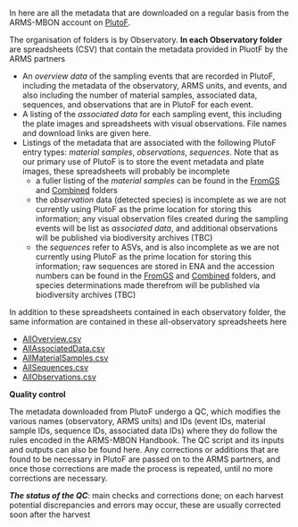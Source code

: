In here are all the metadata that are downloaded on a regular basis from the ARMS-MBON account on [PlutoF](https://app.plutof.ut.ee/study/view/81139). 

The organisation of folders is by Observatory. **In each Observatory folder** are spreadsheets (CSV) that contain the metadata provided in PluotF by the ARMS partners
* An _overview data_ of the sampling events that are recorded in PlutoF, including the metadata of the observatory, ARMS units, and events, and also including the number of material samples, associated data, sequences, and observations that are in PlutoF for each event.
* A listing of the _associated data_ for each sampling event, this including the plate images and spreadsheets with visual observations. File names and download links are given here. 
* Listings of the metadata that are associated with the following PlutoF entry types: _material samples_, _observations_, _sequences_. Note that as our primary use of PlutoF is to store the event metadata and plate images, these spreadsheets will probably be incomplete
  * a fuller listing of the _material samples_ can be found in the [FromGS](https://github.com/arms-mbon/data_workspace/tree/main/qualitycontrolled_data/from_gs) and [Combined](https://github.com/arms-mbon/data_workspace/tree/main/qualitycontrolled_data/combined) folders
  * the _observation_ data (detected species) is incomplete as we are not currently using PlutoF as the prime location for storing this information; any visual observation files created during the sampling events will be list as _associated data_, and additional observations will be published via biodiversity archives (TBC)
  * the _sequences_ refer to ASVs, and is also incomplete as we are not currently using PlutoF as the prime location for storing this information; raw sequences are stored in ENA and the accession numbers can be found in the [FromGS](https://github.com/arms-mbon/Data/tree/main/QualityControlledData/FromGS) and [Combined](https://github.com/arms-mbon/data_workspace/tree/main/qualitycontrolled_data/combined) folders, and species determinations made therefrom will be published via biodiversity archives (TBC)

In addition to these spreadsheets contained in each observatory folder, the same information are contained in these all-observatory spreadsheets here 
* [AllOverview.csv](https://github.com/arms-mbon/data_workspace/blob/main/qualitycontrolled_data/from_plutof/AllOverview.csv)
* [AllAssociatedData.csv](https://github.com/arms-mbon/data_workspace/blob/main/qualitycontrolled_data/from_plutof/AllAssociatedData.csv)
* [AllMaterialSamples.csv](https://github.com/arms-mbon/data_workspace/blob/main/qualitycontrolled_data/from_plutof/AllMaterialSamples.csv)
* [AllSequences.csv](https://github.com/arms-mbon/Data/data_workspace/main/qualitycontrolled_data/from_plutof/AllSequences.csv)
* [AllObservations.csv](https://github.com/arms-mbon/data_workspace/blob/main/qualitycontrolled_data/from_plutof/AllObservations.csv)


**Quality control**

The metadata downloaded from PlutoF undergo a QC, which modifies the various names (observatory, ARMS units) and IDs (event IDs, material sample IDs, sequence IDs, associated data IDs) where they do follow the rules encoded in the ARMS-MBON Handbook. The QC script and its inputs and outputs can also be found here. Any corrections or additions that are found to be necessary in PlutoF are passed on to the ARMS partners, and once those corrections are made the process is repeated, until no more corrections are necessary. 

_**The status of the QC**_: main checks and corrections done; on each harvest potential discrepancies and errors may occur, these are usually corrected soon after the harvest

